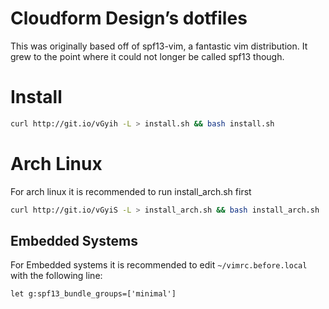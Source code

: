 # Cloudform Design’s dotfiles

This was originally based off of spf13-vim, a fantastic vim distribution. It
grew to the point where it could not longer be called spf13 though.

# Install
```bash
curl http://git.io/vGyih -L > install.sh && bash install.sh
```

# Arch Linux
For arch linux it is recommended to run install_arch.sh first
```bash
curl http://git.io/vGyiS -L > install_arch.sh && bash install_arch.sh
```

## Embedded Systems
For Embedded systems it is recommended to edit `~/vimrc.before.local` with the following line:
```
let g:spf13_bundle_groups=['minimal']
```

